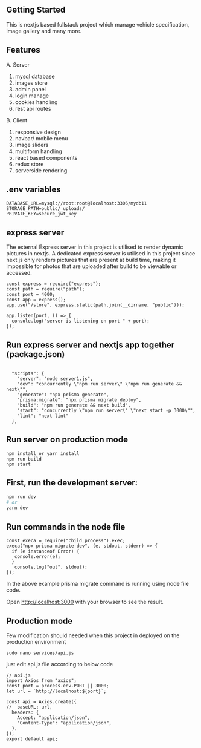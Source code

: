 ## Getting Started
This is nextjs based fullstack project which manage vehicle specification, image gallery and many more. 

## Features 
A. Server
   1. mysql database 
   2. images store 
   3. admin panel 
   4. login manage 
   5. cookies handling 
   6. rest api routes 
   
B. Client
   1. responsive design 
   2. navbar/ mobile menu 
   3. image sliders
   4. multiform handling
   5. react based components
   6. redux store 
   7. serverside rendering 
   
   
## .env variables

```
DATABASE_URL=mysql://root:root@localhost:3306/mydb11
STORAGE_PATH=public/_uploads/
PRIVATE_KEY=secure_jwt_key

```

## express server
The external Express server in this project is utilised to render dynamic pictures in nextjs. A dedicated express server is utilised in this project since next js only renders pictures that are present at build time, making it impossible for photos that are uploaded after build to be viewable or accessed.

```
const express = require("express");
const path = require("path");
const port = 4000;
const app = express();
app.use("/store", express.static(path.join(__dirname, "public")));

app.listen(port, () => {
  console.log("server is listening on port " + port);
});

```
## Run express server and nextjs app together (package.json)

```

  "scripts": {
    "server": "node server1.js",
    "dev": "concurrently \"npm run server\" \"npm run generate && next\"",
    "generate": "npx prisma generate",
    "prisma:migrate": "npx prisma migrate deploy",
    "build": "npm run generate && next build",
    "start": "concurrently \"npm run server\" \"next start -p 3000\"",
    "lint": "next lint"
  },

```


## Run server on production mode

```
npm install or yarn install 
npm run build 
npm start
```

## First, run the development server:

```bash
npm run dev
# or
yarn dev
```

## Run commands in the node file

```
const execa = require("child_process").exec;
execa("npx prisma migrate dev", (e, stdout, stderr) => {
  if (e instanceof Error) {
   console.error(e);
  }
   console.log("out", stdout);
});

```
In the above example prisma migrate command is running using node file code.   

Open [http://localhost:3000](http://localhost:3000) with your browser to see the result.

## Production mode 
Few modification should needed when this project in deployed on the production environment
```
sudo nano services/api.js 
```
just edit api.js file according to below code
```
// api.js
import Axios from "axios";
const port = process.env.PORT || 3000;
let url = `http://localhost:${port}`;

const api = Axios.create({
//  baseURL: url,
  headers: {
    Accept: "application/json",
    "Content-Type": "application/json",
  },
});
export default api;

```
